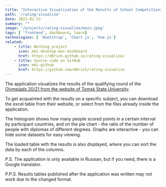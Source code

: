 ```yaml
---
title: "Interactive Visualization of the Results of School Competitions"
path: '/rating-visualize'
date: 2021-02-23
summary: ""
image: '/projects/rating-visualize/main.jpeg'
tags: [ 'frontend', dashboard, learn]
technologies: [ 'Bootstrap', 'Chart.js', 'Vue.js']
related:
    - title: Working project
      icon: mdi-desktop-mac-dashboard
      href: https://d0rich.github.io/rating-visualize/
    - title: Source code on GitHub
      icon: mdi-github
      href: https://github.com/d0rich/rating-visualize
---
```

The application visualizes the results of the qualifying round 
of the [Olympiads 20/21 from the website of Tomsk State University](http://abiturient.tsu.ru/ru/content/results-ORMO).

To get acquainted with the results on a specific subject, you 
can download the excel table from their website, or select from 
the files already inside the application.

The histogram shows how many people scored points in a certain 
interval by participant countries, and on the pie chart - the ratio 
of the number of people with diplomas of different degrees. Graphs are 
interactive - you can hide some datasets for easy viewing.

The loaded table with the results is also displayed, where you can 
sort the data by each of the columns.

P.S. The application is only available in Russian, but if you need, 
there is a Google translator.

P.P.S. Results tables published after the application was written may 
not work due to the changed format.
